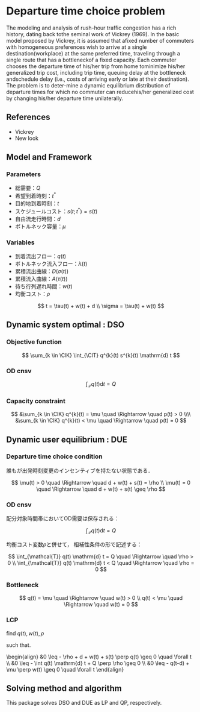 # Departure time choice problem

The modeling and analysis of rush-hour traffic congestion has a rich history, 
dating back tothe seminal work of Vickrey (1969). In the basic model proposed by Vickrey, 
it is assumed that afixed number of commuters with homogeneous preferences wish to arrive at a single destination(workplace) at the same preferred time, traveling through a single route that has a bottleneckof a fixed capacity. 
Each commuter chooses the departure time of his/her trip from home tominimize his/her generalized trip cost, 
including trip time, queuing delay at the bottleneck andschedule delay (i.e., costs of arriving early or late at their destination). The problem is to deter-mine a dynamic equilibrium distribution of departure times for which no commuter can reducehis/her generalized cost by changing his/her departure time unilaterally.

## References

* Vickrey
* New look

## Model and Framework

### Parameters

* 総需要：$Q$
* 希望到着時刻：$t^{\ast}$
* 目的地到着時刻：$t$
* スケジュールコスト：$s(t;t^{\ast}) = s(t)$
* 自由流走行時間：$d$
* ボトルネック容量：$\mu$


### Variables

* 到着流出フロー：$q(t)$
* ボトルネック流入フロー：$\lambda(t)$
* 累積流出曲線：$D(\sigma(t))$
* 累積流入曲線：$A(\tau(t))$
* 待ち行列遅れ時間：$w(t)$
* 均衡コスト：$\rho$


$$
t = \tau(t) + w(t) + d
\\
\sigma = \tau(t) + w(t)
$$


## Dynamic system optimal : DSO

### Objective function

$$
\sum_{k \in \ClK} \int_{\ClT} q^{k}(t) s^{k}(t) \mathrm{d} t
$$


### OD cnsv


$$
\int_{\mathcal{T}} q(t) \mathrm{d} t = Q
$$


### Capacity constraint


$$
&\sum_{k \in \ClK} q^{k}(t) = \mu \quad \Rightarrow \quad p(t) > 0
\\\\
&\sum_{k \in \ClK} q^{k}(t) < \mu \quad \Rightarrow \quad p(t) = 0
$$



## Dynamic user equilibrium : DUE


### Departure time choice condition

誰もが出発時刻変更のインセンティブを持たない状態である．

$$
 \mu(t) > 0 \quad \Rightarrow \quad d + w(t) + s(t) = \rho 
  \\
 \mu(t) = 0 \quad \Rightarrow \quad d + w(t) + s(t) \geq \rho
$$



### OD cnsv

配分対象時間帯においてOD需要は保存される：

$$
\int_{\mathcal{T}} q(t) \mathrm{d} t = Q
$$

均衡コスト変数$\rho$と併せて，
相補性条件の形で記述する：

$$
\int_{\mathcal{T}} q(t) \mathrm{d} t = Q
\quad \Rightarrow \quad
\rho > 0
\\
\int_{\mathcal{T}} q(t) \mathrm{d} t < Q
\quad \Rightarrow \quad
\rho = 0
$$


### Bottleneck


$$
q(t) = \mu \quad \Rightarrow \quad w(t) > 0
\\
q(t) < \mu \quad \Rightarrow \quad w(t) = 0
$$


### LCP

find $q(t), w(t), \rho$

such that.

\begin{align}
&0 \leq - \rho  + d + w(t) + s(t) \perp q(t) \geq 0 \quad \forall t
\\\\
&0 \leq - \int q(t) \mathrm{d} t  + Q \perp \rho \geq 0 
\\\\
&0 \leq - q(t-d) + \mu \perp w(t) \geq 0 \quad \forall t
\end{align}



## Solving method and algorithm

This package solves DSO and DUE as LP and QP, respectively.
